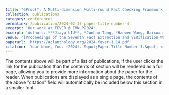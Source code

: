 ```yaml
---
title: "GProofT: A Multi-dimension Multi-round Fact Checking Framework Based on Claim Fact Extraction"
collection: publications
category: conferences
permalink: /publication/2024-02-17-paper-title-number-4
excerpt: 'Our work at FEVER @ EMNLP2024'
excerpt: 'Authors: ***Jiayu LIU**, *Junhao Tang, *Hanwen Wang, Baixuan Xu, Haoshen Shi, Weiqi Wang, Yangqiu Song'
venue: '[Proceedings of the Seventh Fact Extraction and VERification Workshop](https://fever.ai/)'
paperurl: 'https://aclanthology.org/2024.fever-1.14.pdf'
citation: 'Your Name, You. (2024). &quot;Paper Title Number 3.&quot; <i>GitHub Journal of Bugs</i>. 1(3).'
---
```


The contents above will be part of a list of publications, if the user clicks the link for the publication than the contents of section will be rendered as a full page, allowing you to provide more information about the paper for the reader. When publications are displayed as a single page, the contents of the above "citation" field will automatically be included below this section in a smaller font.

